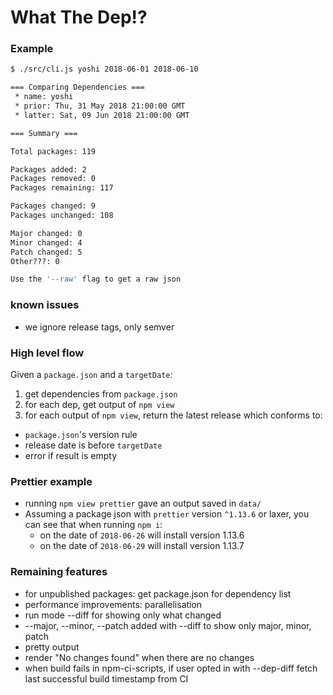# What The Dep!?

### Example

```bash
$ ./src/cli.js yoshi 2018-06-01 2018-06-10

=== Comparing Dependencies ===
 * name: yoshi
 * prior: Thu, 31 May 2018 21:00:00 GMT
 * latter: Sat, 09 Jun 2018 21:00:00 GMT

=== Summary ===

Total packages: 119

Packages added: 2
Packages removed: 0
Packages remaining: 117

Packages changed: 9
Packages unchanged: 108

Major changed: 0
Minor changed: 4
Patch changed: 5
Other???: 0

Use the '--raw' flag to get a raw json
```


### known issues

* we ignore release tags, only semver

### High level flow

Given a `package.json` and a `targetDate`:

1. get dependencies from `package.json`
1. for each dep, get output of `npm view`
1. for each output of `npm view`, return the latest release which conforms to:
  * `package.json`'s version rule
  * release date is before `targetDate`
  * error if result is empty


###  Prettier example

* running `npm view prettier` gave an output saved in `data/`
* Assuming a package json with `prettier` version `^1.13.6` or laxer, you can see that when running `npm i`:
  * on the date of `2018-06-26` will install version 1.13.6
  * on the date of `2018-06-29` will install version 1.13.7


### Remaining features
* for unpublished packages: get package.json for dependency list
* performance improvements: parallelisation
* run mode --diff for showing only what changed
* --major, --minor, --patch added with --diff to show only major, minor, patch
* pretty output
* render "No changes found" when there are no changes
* when build fails in npm-ci-scripts, if user opted in with --dep-diff fetch last successful build timestamp from CI

